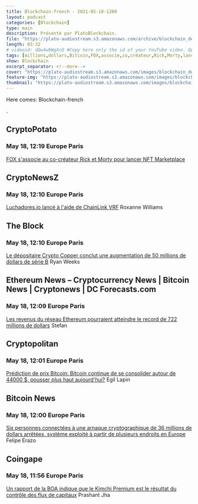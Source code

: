 ```yaml
---
title: Blockchain-french - 2021-05-18-1200
layout: podcast
categories: [Blockchain]
type: main
description: Présenté par PlatoBlockchain.
file: "https://plato-audiostream.s3.amazonaws.com/archive/blockchain_dev_fr-2021-05-18-1200.mp3" 
length: 03:32
# videoid: dQw4w9WgXcQ #Copy here only the id of your YouTube video. Optional
tags: [millions,dollars,Bitcoin,FOX,associe,co,créateur,Rick,Morty,lancer,NFT,Marketplace,]
show: Blockchain
excerpt_separator: <!--more-->
cover: "https://plato-audiostream.s3.amazonaws.com/images/blockchain_dev_fr-2021-05-18-1200.png"
feature-img: "https://plato-audiostream.s3.amazonaws.com/images/blockchain_dev_fr-2021-05-18-1200.png"
thumbnail: "https://plato-audiostream.s3.amazonaws.com/images/blockchain_dev_fr-2021-05-18-1200_t.png"
---
```


Here comes: Blockchain-french
<!--more-->
.



## CryptoPotato

### May 18, 12:19 Europe Paris

[FOX s&#39;associe au co-créateur Rick et Morty pour lancer NFT Marketplace](https://cryptopotato.com/fox-partners-with-rick-and-morty-co-creator-to-launch-nft-marketplace/)



## CryptoNewsZ

### May 18, 12:10 Europe Paris

[Luchadores.io lancé à l&#39;aide de ChainLink VRF](https://www.cryptonewsz.com/luchadores-io-launched-using-chainlink-vrf/)
Roxanne Williams


## The Block

### May 18, 12:10 Europe Paris

[Le dépositaire Crypto Copper conclut une augmentation de 50 millions de dollars de série B](https://www.theblockcrypto.com/linked/105168/crypto-custodian-copper-closes-50-million-series-b-raise?utm_source=rss&utm_medium=rss)
Ryan Weeks


## Ethereum News – Cryptocurrency News | Bitcoin News | Cryptonews | DC Forecasts.com

### May 18, 12:09 Europe Paris

[Les revenus du réseau Ethereum pourraient atteindre le record de 722 millions de dollars](https://www.dcforecasts.com/ethereum-news/ethereum-network-revenue-could-breach-record-722-million/)
Stefan


## Cryptopolitan

### May 18, 12:01 Europe Paris

[Prédiction de prix Bitcoin: Bitcoin continue de se consolider autour de 44000 $, pousser plus haut aujourd&#39;hui?](https://www.cryptopolitan.com/bitcoin-price-prediction-2021-05-18/)
Egil Lapin


## Bitcoin News

### May 18, 12:00 Europe Paris

[Six personnes connectées à une arnaque cryptographique de 36 millions de dollars arrêtées, système exploité à partir de plusieurs endroits en Europe](https://news.bitcoin.com/six-people-connected-to-a-36m-crypto-scam-arrested-scheme-operated-from-multiple-locations-in-europe/)
Felipe Erazo


## Coingape

### May 18, 11:56 Europe Paris

[Un rapport de la BOA indique que le Kimchi Premium est le résultat du contrôle des flux de capitaux](https://coingape.com/boa-report-says-kimchi-premium-result-of-capital-flow-control/)
Prashant Jha
  